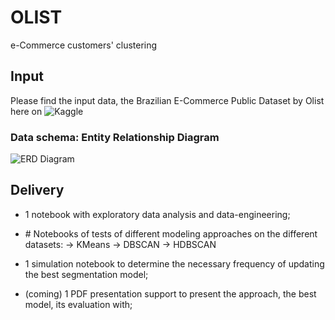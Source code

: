 # OLIST
e-Commerce customers' clustering


## Input 
Please find the input data, the Brazilian E-Commerce Public Dataset by Olist here on ![Kaggle](https://www.kaggle.com/datasets/olistbr/brazilian-ecommerce/download?datasetVersionNumber=2)

### Data schema: Entity Relationship Diagram
![ERD Diagram](../data/ERD_olist_database.png)




## Delivery

- 1 notebook with exploratory data analysis and data-engineering;

- \# Notebooks of tests of different modeling approaches on the different datasets:
→ KMeans
→ DBSCAN
→ HDBSCAN

- 1 simulation notebook to determine the necessary frequency of updating the best segmentation model;

- (coming) 1 PDF presentation support to present the approach, the best model, its evaluation with;
